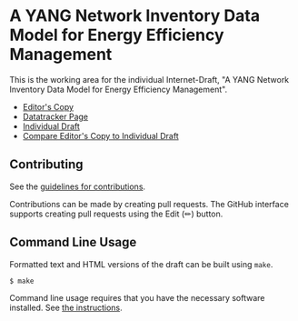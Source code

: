 # A YANG Network Inventory Data Model for Energy Efficiency Management

This is the working area for the individual Internet-Draft, "A YANG Network Inventory Data Model for Energy Efficiency Management".

* [Editor's Copy](https://billwuqin.github.io/inventory-energy-management/#go.draft-cwbgp-green-inventory-energy-management.html)
* [Datatracker Page](https://datatracker.ietf.org/doc/draft-cwbgp-green-inventory-energy-management)
* [Individual Draft](https://datatracker.ietf.org/doc/html/draft-cwbgp-green-inventory-energy-management)
* [Compare Editor's Copy to Individual Draft](https://billwuqin.github.io/inventory-energy-management/#go.draft-cwbgp-green-inventory-energy-management.diff)


## Contributing

See the
[guidelines for contributions](https://github.com/billwuqin/inventory-energy-management/blob/main/CONTRIBUTING.md).

Contributions can be made by creating pull requests.
The GitHub interface supports creating pull requests using the Edit (✏) button.


## Command Line Usage

Formatted text and HTML versions of the draft can be built using `make`.

```sh
$ make
```

Command line usage requires that you have the necessary software installed.  See
[the instructions](https://github.com/martinthomson/i-d-template/blob/main/doc/SETUP.md).


